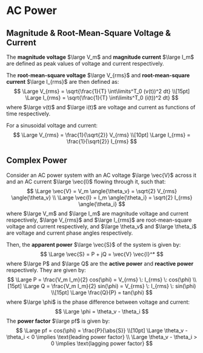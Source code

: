 # AC Power

## Magnitude & Root-Mean-Square Voltage & Current

The **magnitude voltage** $\large V_m$ and **magnitude current** $\large I_m$ are defined as peak values of voltage and current respectively.

The **root-mean-square voltage** $\large V_{rms}$ and **root-mean-square current** $\large I_{rms}$ are then defined as:
$$
\Large V_{rms} = \sqrt{\frac{1}{T} \int\limits^T_0 (v(t))^2 dt} \\[15pt]
\Large I_{rms} = \sqrt{\frac{1}{T} \int\limits^T_0 (i(t))^2 dt}
$$
where $\large v(t)$ and $\large i(t)$ are voltage and current as functions of time respectively.

For a sinusoidal voltage and current:
$$
\Large V_{rms} = \frac{1}{\sqrt{2}} V_{rms} \\[10pt]
\Large I_{rms} = \frac{1}{\sqrt{2}} I_{rms}
$$

## Complex Power

Consider an AC power system with an AC voltage $\large \vec{V}$ across it and an AC current $\large \vec{I}$ flowing through it, such that:
$$
\Large \vec{V} = V_m \angle{\theta_v} = \sqrt{2} V_{rms} \angle{\theta_v} \\
\Large \vec{I} = I_m \angle{\theta_i} = \sqrt{2} I_{rms} \angle{\theta_i}
$$
where $\large V_m$ and $\large I_m$ are magnitude voltage and current respectively,  $\large V_{rms}$ and $\large I_{rms}$ are root-mean-square voltage and current respectively, and $\large \theta_v$ and $\large \theta_i$ are voltage and current phase angles respectively.

Then, the **apparent power** $\large \vec{S}$ of the system is given by:
$$
\Large \vec{S} = P + jQ = \vec{V} \vec{I}^*
$$
where $\large P$ and $\large Q$ are the **active power** and **reactive power** respectively. They are given by:
$$
\Large P = \frac{V_m I_m}{2} cos(\phi) = V_{rms} \: I_{rms} \: cos(\phi) \\[15pt]
\Large Q = \frac{V_m I_m}{2} sin(\phi) = V_{rms} \: I_{rms} \: sin(\phi) \\[15pt]
\Large \frac{Q}{P} = tan(\phi)
$$
where $\large \phi$ is the phase difference between voltage and current:
$$
\Large \phi = \theta_v - \theta_i
$$
The **power factor** $\large pf$ is given by:
$$
\Large pf = cos(\phi) = \frac{P}{\abs{S}} \\[10pt]
\Large \theta_v - \theta_i < 0 \implies \text{leading power factor} \\
\Large \theta_v - \theta_i > 0 \implies \text{lagging power factor}
$$
